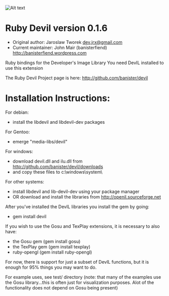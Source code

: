 ![Alt text](http://openil.sourceforge.net/images/DevIL.jpg)

Ruby Devil version 0.1.6
===================

* Original author: Jaroslaw Tworek <dev.jrx@gmail.com>
* Current maintainer: John Mair (banisterfiend) http://banisterfiend.wordpress.com

Ruby bindings for the Developer's Image Library
You need DevIL installed to use this extension

The Ruby Devil Project page is here: http://github.com/banister/devil


Installation Instructions:
==========================

For debian:

* install the libdevil and libdevil-dev packages

For Gentoo:

* emerge "media-libs/devil"

For windows:

* download devil.dll and ilu.dll from http://github.com/banister/devil/downloads
* and copy these files to c:\windows\system\

For other systems:

* install libdevil and lib-devil-dev using your package manager
* OR download and install the libraries from http://openil.sourceforge.net

After you've installed the DevIL libraries you install the gem by going:

* gem install devil

If you wish to use the Gosu and TexPlay extensions, it is necessary to also have:

* the Gosu gem (gem install gosu)
* the TexPlay gem (gem install texplay)
* ruby-opengl (gem install ruby-opengl)

For now, there is support for just a subset of DevIL functions, but it is enough
for 95% things you may want to do.

For example uses, see test/ directory
(note: that many of the examples use the Gosu library...this is often just for visualization purposes. Alot of the functionality does not depend on Gosu being present)
